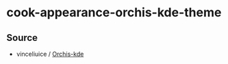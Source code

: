 

# cook-appearance-orchis-kde-theme




## Source

* vinceliuice / [Orchis-kde](https://github.com/vinceliuice/Orchis-kde)
